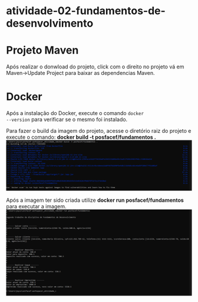 # atividade-02-fundamentos-de-desenvolvimento

<h1>Projeto Maven</h1>

Após realizar o donwload do projeto, click com o direito no projeto vá em Maven->Update Project para baixar as dependencias Maven.

<h1>Docker</h1>

Após a instalação do Docker, execute o comando <code>docker --version</code> para verificar se o mesmo foi instalado.

Para fazer o build da imagem do projeto, acesse o diretório raiz do projeto e execute o comando: <b> docker build -t posfacef/fundamentos . </b>
![alt text](https://github.com/riberjoy/atividade-02-fundamentos-de-desenvolvimento/blob/main/ciracao-container-docker.PNG)

Após a imagem ter sido criada utilize <b> docker run posfacef/fundamentos </b> para executar a imagem.
![alt text](https://github.com/riberjoy/atividade-02-fundamentos-de-desenvolvimento/blob/main/saida-docker.PNG)


